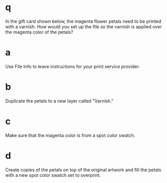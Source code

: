 # q
In the gift card shown below, the magenta flower petals need to be printed with a varnish. How would you set up the file so the varnish is applied over the magenta color of the petals?
# a
Use File Info to leave instructions for your print service provider.
# b
Duplicate the petals to a new layer called "Varnish."
# c
Make sure that the magenta color is from a spot color swatch.
# d
Create copies of the petals on top of the original artwork and fill the petals with a new spot color swatch set to overprint.